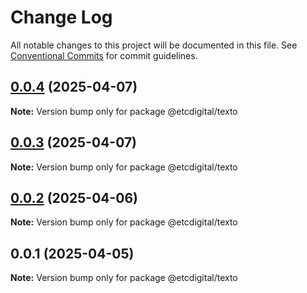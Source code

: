 # Change Log

All notable changes to this project will be documented in this file.
See [Conventional Commits](https://conventionalcommits.org) for commit guidelines.

## [0.0.4](https://github.com/etcdigital/packages/compare/@etcdigital/texto@0.0.3...@etcdigital/texto@0.0.4) (2025-04-07)

**Note:** Version bump only for package @etcdigital/texto





## [0.0.3](https://github.com/etcdigital/packages/compare/@etcdigital/texto@0.0.2...@etcdigital/texto@0.0.3) (2025-04-07)

**Note:** Version bump only for package @etcdigital/texto





## [0.0.2](https://github.com/etcdigital/packages/compare/@etcdigital/texto@0.0.1...@etcdigital/texto@0.0.2) (2025-04-06)

**Note:** Version bump only for package @etcdigital/texto





## 0.0.1 (2025-04-05)

**Note:** Version bump only for package @etcdigital/texto
